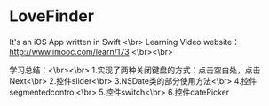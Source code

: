 # LoveFinder

 It's an iOS App written in Swift <\br>
Learning Video website：http://www.imooc.com/learn/173 <\br><\br>

学习总结：<\br><\br>
1.实现了两种关闭键盘的方式：点击空白处，点击Next<\br>
2.控件slider<\br>
3.NSDate类的部分使用方法<\br>
4.控件segmentedcontrol<\br>
5.控件switch<\br>
6.控件datePicker
